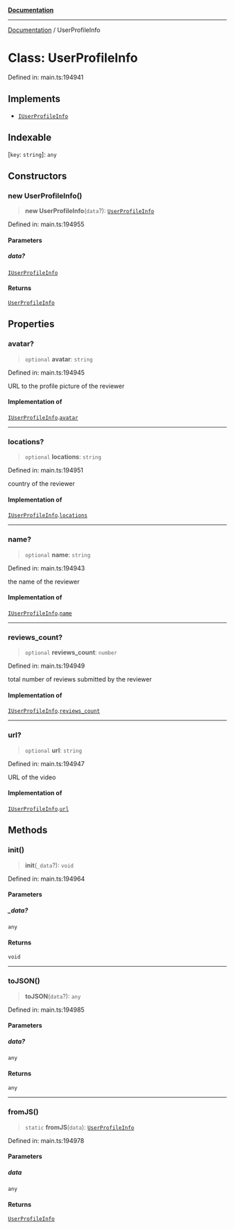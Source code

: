 [**Documentation**](../README.md)

***

[Documentation](../README.md) / UserProfileInfo

# Class: UserProfileInfo

Defined in: main.ts:194941

## Implements

- [`IUserProfileInfo`](../interfaces/IUserProfileInfo.md)

## Indexable

\[`key`: `string`\]: `any`

## Constructors

### new UserProfileInfo()

> **new UserProfileInfo**(`data`?): [`UserProfileInfo`](UserProfileInfo.md)

Defined in: main.ts:194955

#### Parameters

##### data?

[`IUserProfileInfo`](../interfaces/IUserProfileInfo.md)

#### Returns

[`UserProfileInfo`](UserProfileInfo.md)

## Properties

### avatar?

> `optional` **avatar**: `string`

Defined in: main.ts:194945

URL to the profile picture of the reviewer

#### Implementation of

[`IUserProfileInfo`](../interfaces/IUserProfileInfo.md).[`avatar`](../interfaces/IUserProfileInfo.md#avatar)

***

### locations?

> `optional` **locations**: `string`

Defined in: main.ts:194951

country of the reviewer

#### Implementation of

[`IUserProfileInfo`](../interfaces/IUserProfileInfo.md).[`locations`](../interfaces/IUserProfileInfo.md#locations)

***

### name?

> `optional` **name**: `string`

Defined in: main.ts:194943

the name of the reviewer

#### Implementation of

[`IUserProfileInfo`](../interfaces/IUserProfileInfo.md).[`name`](../interfaces/IUserProfileInfo.md#name)

***

### reviews\_count?

> `optional` **reviews\_count**: `number`

Defined in: main.ts:194949

total number of reviews submitted by the reviewer

#### Implementation of

[`IUserProfileInfo`](../interfaces/IUserProfileInfo.md).[`reviews_count`](../interfaces/IUserProfileInfo.md#reviews_count)

***

### url?

> `optional` **url**: `string`

Defined in: main.ts:194947

URL of the video

#### Implementation of

[`IUserProfileInfo`](../interfaces/IUserProfileInfo.md).[`url`](../interfaces/IUserProfileInfo.md#url)

## Methods

### init()

> **init**(`_data`?): `void`

Defined in: main.ts:194964

#### Parameters

##### \_data?

`any`

#### Returns

`void`

***

### toJSON()

> **toJSON**(`data`?): `any`

Defined in: main.ts:194985

#### Parameters

##### data?

`any`

#### Returns

`any`

***

### fromJS()

> `static` **fromJS**(`data`): [`UserProfileInfo`](UserProfileInfo.md)

Defined in: main.ts:194978

#### Parameters

##### data

`any`

#### Returns

[`UserProfileInfo`](UserProfileInfo.md)

